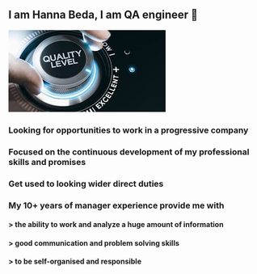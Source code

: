 <!-- TABLE OF CONTENTS -->

##  I am Hanna Beda, I am QA engineer 👋   
![logo](https://github.com/AnnaBeda-ab/AnnaBeda-ab/blob/main/QAlogo.jfif)
###  Looking for opportunities to work in a progressive company
###  Focused on the continuous development of my professional skills and promises
###  Get used to looking wider direct duties
###  My 10+ years of manager experience provide me with 
#### > the ability to work and analyze a huge amount of information
#### > good communication and problem solving skills
#### > to be self-organised and responsible

<!--  **AnnaBeda-ab/AnnaBeda-ab** is a ✨ _special_ ✨ repository because its `README.md` (this file) appears on your GitHub profile.

Here are some ideas to get you started:

- 🔭 I’m currently working on ...
- 🌱 I’m currently learning ...
- 👯 I’m looking to collaborate on ...
- 🤔 I’m looking for help with ...
- 💬 Ask me about ...
- 📫 How to reach me: ...
- 😄 Pronouns: ...
- ⚡ Fun fact: ...
-->
